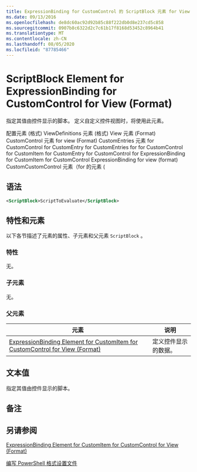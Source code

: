 ```yaml
---
title: ExpressionBinding for CustomControl 的 ScriptBlock 元素 for View (Format) |Microsoft Docs
ms.date: 09/13/2016
ms.openlocfilehash: de8dc60ac92d92b85c88f222db0d8e237cd5c858
ms.sourcegitcommit: 0907b8c6322d2c7c61b17f8168d53452c8964b41
ms.translationtype: MT
ms.contentlocale: zh-CN
ms.lasthandoff: 08/05/2020
ms.locfileid: "87785466"
---
```

# <a name="scriptblock-element-for-expressionbinding-for-customcontrol-for-view-format"></a>ScriptBlock Element for ExpressionBinding for CustomControl for View (Format)

指定其值由控件显示的脚本。 定义自定义控件视图时，将使用此元素。

配置元素 (格式) ViewDefinitions 元素 (格式) View 元素 (Format) CustomControl 元素 for view (Format) CustomEntries 元素 for CustomControl for CustomEntry for CustomEntries for for CustomControl for CustomItem for CustomEntry for CustomControl for ExpressionBinding for CustomItem for CustomControl ExpressionBinding for view (format) CustomCustomControl 元素（for 的元素 (

## <a name="syntax"></a>语法

```xml
<ScriptBlock>ScriptToEvaluate</ScriptBlock>
```

## <a name="attributes-and-elements"></a>特性和元素

以下各节描述了元素的属性、子元素和父元素 `ScriptBlock` 。

### <a name="attributes"></a>特性

无。

### <a name="child-elements"></a>子元素

无。

### <a name="parent-elements"></a>父元素

|元素|说明|
|-------------|-----------------|
|[ExpressionBinding Element for CustomItem for CustomControl for View (Format)](./expressionbinding-element-for-customitem-for-customcontrol-for-view-format.md)|定义控件显示的数据。|

## <a name="text-value"></a>文本值

指定其值由控件显示的脚本。

## <a name="remarks"></a>备注

## <a name="see-also"></a>另请参阅

[ExpressionBinding Element for CustomItem for CustomControl for View (Format)](./expressionbinding-element-for-customitem-for-customcontrol-for-view-format.md)

[编写 PowerShell 格式设置文件](./writing-a-powershell-formatting-file.md)
